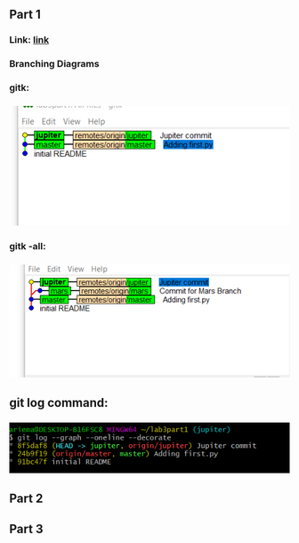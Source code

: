 ## Part 1
### Link: [link](https://github.com/ariema/lab3part1)
### Branching Diagrams
### gitk: 
### ![image](images\branch_diagram1.PNG)
### gitk -all: 
### ![image](images\branch_diagram2.PNG)
## git log command:
### ![image](images\branch_diagram3.PNG)

## Part 2

## Part 3
